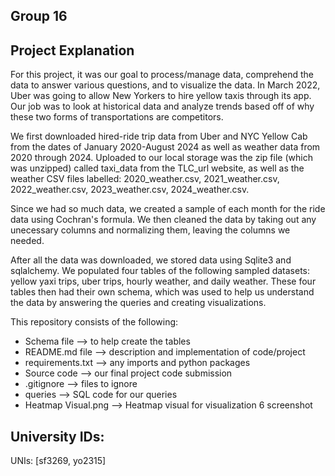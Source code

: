 ## Group 16

## Project Explanation
For this project, it was our goal to process/manage data, comprehend the data to answer various questions, and to visualize the data. In March 2022, Uber was going to allow New Yorkers to hire yellow taxis through its app. Our job was to look at historical data and analyze trends based off of why these two forms of transportations are competitors.

We first downloaded hired-ride trip data from Uber and NYC Yellow Cab from the dates of January 2020-August 2024 as well as weather data from 2020 through 2024. Uploaded to our local storage was the zip file (which was unzipped) called taxi_data from the TLC_url website, as well as the weather CSV files labelled: 2020_weather.csv, 2021_weather.csv, 2022_weather.csv, 2023_weather.csv, 2024_weather.csv.

Since we had so much data, we created a sample of each month for the ride data using Cochran's formula. We then cleaned the data by taking out any unecessary columns and normalizing them, leaving the columns we needed.

After all the data was downloaded, we stored data using Sqlite3 and sqlalchemy. We populated four tables of the following sampled datasets: yellow yaxi trips, uber trips, hourly weather, and daily weather. These four tables then had their own schema, which was used to help us understand the data by answering the queries and creating visualizations.

This repository consists of the following:
- Schema file --> to help create the tables
- README.md file --> description and implementation of code/project
- requirements.txt --> any imports and python packages
- Source code --> our final project code submission
- .gitignore --> files to ignore
- queries --> SQL code for our queries
- Heatmap Visual.png --> Heatmap visual for visualization 6 screenshot

## University IDs:
UNIs: [sf3269, yo2315]
